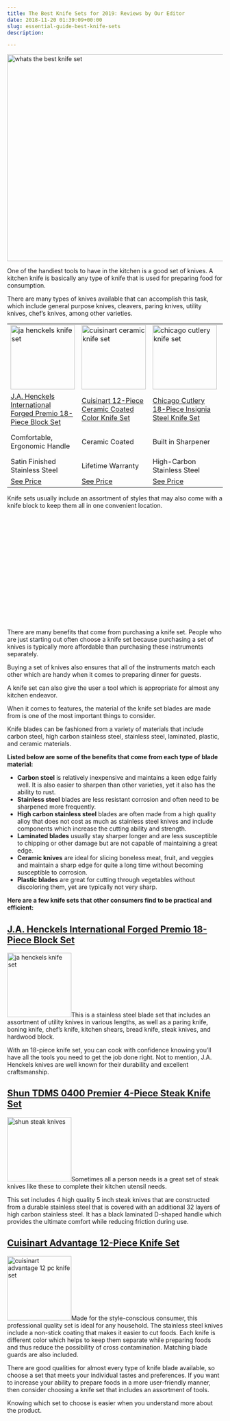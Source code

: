```yaml
---
title: The Best Knife Sets for 2019: Reviews by Our Editor
date: 2018-11-20 01:39:09+00:00
slug: essential-guide-best-knife-sets
description:

---
```


<p><img src="https://www.doorwaysmagazine.com/wp-content/uploads/best_knife_sets.jpg" alt="whats the best knife set" width="720" height="482" class="aligncenter size-full wp-image-1494" srcset="https://www.doorwaysmagazine.com/wp-content/uploads/best_knife_sets.jpg 720w, https://www.doorwaysmagazine.com/wp-content/uploads/best_knife_sets-510x341.jpg 510w, https://www.doorwaysmagazine.com/wp-content/uploads/best_knife_sets-300x201.jpg 300w" sizes="(max-width: 720px) 100vw, 720px"></p>
<p>One of the handiest tools to have in the kitchen is a good set of knives. A kitchen knife is basically any type of knife that is used for preparing food for consumption. </p>
<p>There are many types of knives available that can accomplish this task, which include general purpose knives, cleavers, paring knives, utility knives, chef’s knives, among other varieties. </p>
<table><tr><td><a class="easyazon-link" data-cart="n" data-cloak="y" data-identifier="B00375MLSY" data-locale="US" data-localize="y" data-popups="n" data-tag="neighborhoodenvy-20" href="https://www.doorwaysmagazine.com/product/B00375MLSY/US/neighborhoodenvy-20/" rel="nofollow" target="_blank"><img src="https://www.doorwaysmagazine.com/wp-content/uploads/ja_henckels_update-150x150.jpg" alt="ja henckels knife set" width="150" height="150" class="aligncenter size-thumbnail wp-image-1493" srcset="https://www.doorwaysmagazine.com/wp-content/uploads/ja_henckels_update-150x150.jpg 150w, https://www.doorwaysmagazine.com/wp-content/uploads/ja_henckels_update-400x400.jpg 400w, https://www.doorwaysmagazine.com/wp-content/uploads/ja_henckels_update-100x100.jpg 100w, https://www.doorwaysmagazine.com/wp-content/uploads/ja_henckels_update-510x510.jpg 510w, https://www.doorwaysmagazine.com/wp-content/uploads/ja_henckels_update-300x300.jpg 300w, https://www.doorwaysmagazine.com/wp-content/uploads/ja_henckels_update-768x768.jpg 768w, https://www.doorwaysmagazine.com/wp-content/uploads/ja_henckels_update-160x160.jpg 160w, https://www.doorwaysmagazine.com/wp-content/uploads/ja_henckels_update-320x320.jpg 320w, https://www.doorwaysmagazine.com/wp-content/uploads/ja_henckels_update.jpg 1000w" sizes="(max-width: 150px) 100vw, 150px"></a></td>
<td><a class="easyazon-link" data-cart="n" data-cloak="y" data-identifier="B00N9HWFLS" data-locale="US" data-localize="y" data-popups="n" data-tag="neighborhoodenvy-20" href="https://www.doorwaysmagazine.com/product/B00N9HWFLS/US/neighborhoodenvy-20/" rel="nofollow" target="_blank"><img src="https://www.doorwaysmagazine.com/wp-content/uploads/cuisinart_ceramic_update-150x150.jpg" alt="cuisinart ceramic knife set" width="150" height="150" class="aligncenter size-thumbnail wp-image-1492" srcset="https://www.doorwaysmagazine.com/wp-content/uploads/cuisinart_ceramic_update-150x150.jpg 150w, https://www.doorwaysmagazine.com/wp-content/uploads/cuisinart_ceramic_update-400x400.jpg 400w, https://www.doorwaysmagazine.com/wp-content/uploads/cuisinart_ceramic_update-100x100.jpg 100w, https://www.doorwaysmagazine.com/wp-content/uploads/cuisinart_ceramic_update-510x510.jpg 510w, https://www.doorwaysmagazine.com/wp-content/uploads/cuisinart_ceramic_update-300x300.jpg 300w, https://www.doorwaysmagazine.com/wp-content/uploads/cuisinart_ceramic_update-768x768.jpg 768w, https://www.doorwaysmagazine.com/wp-content/uploads/cuisinart_ceramic_update-160x160.jpg 160w, https://www.doorwaysmagazine.com/wp-content/uploads/cuisinart_ceramic_update-320x320.jpg 320w, https://www.doorwaysmagazine.com/wp-content/uploads/cuisinart_ceramic_update.jpg 1000w" sizes="(max-width: 150px) 100vw, 150px"></a></td>
<td><a class="easyazon-link" data-cart="n" data-cloak="y" data-identifier="B0016P3708" data-locale="US" data-localize="y" data-popups="n" data-tag="neighborhoodenvy-20" href="https://www.doorwaysmagazine.com/product/B0016P3708/US/neighborhoodenvy-20/" rel="nofollow" target="_blank"><img src="https://www.doorwaysmagazine.com/wp-content/uploads/chicago_cutlery_update-150x150.jpg" alt="chicago cutlery knife set" width="150" height="150" class="aligncenter size-thumbnail wp-image-1491" srcset="https://www.doorwaysmagazine.com/wp-content/uploads/chicago_cutlery_update-150x150.jpg 150w, https://www.doorwaysmagazine.com/wp-content/uploads/chicago_cutlery_update-400x400.jpg 400w, https://www.doorwaysmagazine.com/wp-content/uploads/chicago_cutlery_update-100x100.jpg 100w, https://www.doorwaysmagazine.com/wp-content/uploads/chicago_cutlery_update-510x510.jpg 510w, https://www.doorwaysmagazine.com/wp-content/uploads/chicago_cutlery_update-300x300.jpg 300w, https://www.doorwaysmagazine.com/wp-content/uploads/chicago_cutlery_update-768x768.jpg 768w, https://www.doorwaysmagazine.com/wp-content/uploads/chicago_cutlery_update-160x160.jpg 160w, https://www.doorwaysmagazine.com/wp-content/uploads/chicago_cutlery_update-320x320.jpg 320w, https://www.doorwaysmagazine.com/wp-content/uploads/chicago_cutlery_update.jpg 1000w" sizes="(max-width: 150px) 100vw, 150px"></a></td>
<td><a class="easyazon-link" data-cart="n" data-cloak="y" data-identifier="B000PL1A2Q" data-locale="US" data-localize="y" data-popups="n" data-tag="neighborhoodenvy-20" href="https://www.doorwaysmagazine.com/product/B000PL1A2Q/US/neighborhoodenvy-20/" rel="nofollow" target="_blank"><img src="https://www.doorwaysmagazine.com/wp-content/uploads/victorinox_straight_edge_steak-150x150.jpg" alt="victorinox straight edge steak knives" width="150" height="150" class="aligncenter size-thumbnail wp-image-1490" srcset="https://www.doorwaysmagazine.com/wp-content/uploads/victorinox_straight_edge_steak-150x150.jpg 150w, https://www.doorwaysmagazine.com/wp-content/uploads/victorinox_straight_edge_steak-400x400.jpg 400w, https://www.doorwaysmagazine.com/wp-content/uploads/victorinox_straight_edge_steak-100x100.jpg 100w, https://www.doorwaysmagazine.com/wp-content/uploads/victorinox_straight_edge_steak-510x510.jpg 510w, https://www.doorwaysmagazine.com/wp-content/uploads/victorinox_straight_edge_steak-300x300.jpg 300w, https://www.doorwaysmagazine.com/wp-content/uploads/victorinox_straight_edge_steak-768x768.jpg 768w, https://www.doorwaysmagazine.com/wp-content/uploads/victorinox_straight_edge_steak-160x160.jpg 160w, https://www.doorwaysmagazine.com/wp-content/uploads/victorinox_straight_edge_steak-320x320.jpg 320w, https://www.doorwaysmagazine.com/wp-content/uploads/victorinox_straight_edge_steak.jpg 1000w" sizes="(max-width: 150px) 100vw, 150px"></a></td>
</tr><tr><td><a class="easyazon-link" data-cart="n" data-cloak="y" data-identifier="B00375MLSY" data-locale="US" data-localize="y" data-popups="n" data-tag="neighborhoodenvy-20" href="https://www.doorwaysmagazine.com/product/B00375MLSY/US/neighborhoodenvy-20/" rel="nofollow" target="_blank">J.A. Henckels International Forged Premio 18-Piece Block Set</a></td>
<td><a class="easyazon-link" data-cart="n" data-cloak="y" data-identifier="B00N9HWFLS" data-locale="US" data-localize="y" data-popups="n" data-tag="neighborhoodenvy-20" href="https://www.doorwaysmagazine.com/product/B00N9HWFLS/US/neighborhoodenvy-20/" rel="nofollow" target="_blank">Cuisinart 12-Piece Ceramic Coated Color Knife Set</a></td>
<td><a class="easyazon-link" data-cart="n" data-cloak="y" data-identifier="B0016P3708" data-locale="US" data-localize="y" data-popups="n" data-tag="neighborhoodenvy-20" href="https://www.doorwaysmagazine.com/product/B0016P3708/US/neighborhoodenvy-20/" rel="nofollow" target="_blank">Chicago Cutlery 18-Piece Insignia Steel Knife Set</a></td>
<td><a class="easyazon-link" data-cart="n" data-cloak="y" data-identifier="B000PL1A2Q" data-locale="US" data-localize="y" data-popups="n" data-tag="neighborhoodenvy-20" href="https://www.doorwaysmagazine.com/product/B000PL1A2Q/US/neighborhoodenvy-20/" rel="nofollow" target="_blank">Victorinox 4-3/4-Inch Straight-Edge Pointed-Tip Steak Knife</a></td>
</tr><tr><td>Comfortable, Ergonomic Handle</td>
<td>Ceramic Coated</td>
<td>Built in Sharpener</td>
<td>Ice Tempered for Sustained Sharpness</td>
</tr><tr><td>Satin Finished Stainless Steel</td>
<td>Lifetime Warranty</td>
<td>High-Carbon Stainless Steel</td>
<td>Classic Rosewood Handles</td>
</tr><tr><td><a class="easyazon-link" data-cart="n" data-cloak="y" data-identifier="B00375MLSY" data-locale="US" data-localize="y" data-popups="n" data-tag="neighborhoodenvy-20" href="https://www.doorwaysmagazine.com/product/B00375MLSY/US/neighborhoodenvy-20/" rel="nofollow" target="_blank">See Price</a></td>
<td><a class="easyazon-link" data-cart="n" data-cloak="y" data-identifier="B00N9HWFLS" data-locale="US" data-localize="y" data-popups="n" data-tag="neighborhoodenvy-20" href="https://www.doorwaysmagazine.com/product/B00N9HWFLS/US/neighborhoodenvy-20/" rel="nofollow" target="_blank">See Price</a></td>
<td><a class="easyazon-link" data-cart="n" data-cloak="y" data-identifier="B0016P3708" data-locale="US" data-localize="y" data-popups="n" data-tag="neighborhoodenvy-20" href="https://www.doorwaysmagazine.com/product/B0016P3708/US/neighborhoodenvy-20/" rel="nofollow" target="_blank">See Price</a></td>
<td><a class="easyazon-link" data-cart="n" data-cloak="y" data-identifier="B000PL1A2Q" data-locale="US" data-localize="y" data-popups="n" data-tag="neighborhoodenvy-20" href="https://www.doorwaysmagazine.com/product/B000PL1A2Q/US/neighborhoodenvy-20/" rel="nofollow" target="_blank">See Price</a></td>
</tr></table><p>Knife sets usually include an assortment of styles that may also come with a knife block to keep them all in one convenient location. </p><div class="doorw-middle-content" style="float: left; " id="doorw-653432956"><div class="advads-edit-bar advads-edit-appear">
<a href="https://www.doorwaysmagazine.com/wp-admin/post.php?post=5855&amp;action=edit" class="advads-edit-button" title="300x250 Middle Content"><span class="dashicons dashicons-edit"></span></a>
</div><script async src="//pagead2.googlesyndication.com/pagead/js/adsbygoogle.js"></script><ins class="adsbygoogle" style="display:inline-block;width:300px;height:250px;" data-ad-client="ca-pub-8708113587991923" data-ad-slot="4498597582"></ins>
<script> 
(adsbygoogle = window.adsbygoogle || []).push({}); 
</script></div><br style="clear: both; display: block; float: none;">
<p>There are many benefits that come from purchasing a knife set. People who are just starting out often choose a knife set because purchasing a set of knives is typically more affordable than purchasing these instruments separately. </p>
<p>Buying a set of knives also ensures that all of the instruments match each other which are handy when it comes to preparing dinner for guests.</p>
<p>A knife set can also give the user a tool which is appropriate for almost any kitchen endeavor.</p>
<p>When it comes to features, the material of the knife set blades are made from is one of the most important things to consider. </p>
<p>Knife blades can be fashioned from a variety of materials that include carbon steel, high carbon stainless steel, stainless steel, laminated, plastic, and ceramic materials. </p>
<p><strong>Listed below are some of the benefits that come from each type of blade material:</strong></p>
<ul><li><strong>Carbon steel</strong> is relatively inexpensive and maintains a keen edge fairly well. It is also easier to sharpen than other varieties, yet it also has the ability to rust. </li>
<li><strong>Stainless steel</strong> blades are less resistant corrosion and often need to be sharpened more frequently.</li>
<li><strong>High carbon stainless steel</strong> blades are often made from a high quality alloy that does not cost as much as stainless steel knives and include components which increase the cutting ability and strength.</li>
<li><strong>Laminated blades</strong> usually stay sharper longer and are less susceptible to chipping or other damage but are not capable of maintaining a great edge.</li>
<li><strong>Ceramic knives</strong> are ideal for slicing boneless meat, fruit, and veggies and maintain a sharp edge for quite a long time without becoming susceptible to corrosion.</li>
<li><strong>Plastic blades</strong> are great for cutting through vegetables without discoloring them, yet are typically not very sharp.</li>
</ul><p><strong>Here are a few knife sets that other consumers find to be practical and efficient:</strong></p>
<h2><a class="easyazon-link" data-cart="n" data-cloak="y" data-identifier="B00375MLSY" data-locale="US" data-localize="y" data-popups="n" data-tag="neighborhoodenvy-20" href="https://www.doorwaysmagazine.com/product/B00375MLSY/US/neighborhoodenvy-20/" rel="nofollow" target="_blank">J.A. Henckels International Forged Premio 18-Piece Block Set</a></h2>
<p><img src="https://www.doorwaysmagazine.com/wp-content/uploads/ja_henckels_update-150x150.jpg" alt="ja henckels knife set" width="150" height="150" class="alignleft size-thumbnail wp-image-1493" srcset="https://www.doorwaysmagazine.com/wp-content/uploads/ja_henckels_update-150x150.jpg 150w, https://www.doorwaysmagazine.com/wp-content/uploads/ja_henckels_update-400x400.jpg 400w, https://www.doorwaysmagazine.com/wp-content/uploads/ja_henckels_update-100x100.jpg 100w, https://www.doorwaysmagazine.com/wp-content/uploads/ja_henckels_update-510x510.jpg 510w, https://www.doorwaysmagazine.com/wp-content/uploads/ja_henckels_update-300x300.jpg 300w, https://www.doorwaysmagazine.com/wp-content/uploads/ja_henckels_update-768x768.jpg 768w, https://www.doorwaysmagazine.com/wp-content/uploads/ja_henckels_update-160x160.jpg 160w, https://www.doorwaysmagazine.com/wp-content/uploads/ja_henckels_update-320x320.jpg 320w, https://www.doorwaysmagazine.com/wp-content/uploads/ja_henckels_update.jpg 1000w" sizes="(max-width: 150px) 100vw, 150px">This is a stainless steel blade set that includes an assortment of utility knives in various lengths, as well as a paring knife, boning knife, chef’s knife, kitchen shears, bread knife, steak knives, and hardwood block. </p>
<p>With an 18-piece knife set, you can cook with confidence knowing you’ll have all the tools you need to get the job done right. Not to mention, J.A. Henckels knives are well known for their durability and excellent craftsmanship. </p>
<h2><a class="easyazon-link" data-cart="n" data-cloak="y" data-identifier="B004M3XAPS" data-locale="US" data-localize="y" data-popups="n" data-tag="neighborhoodenvy-20" href="https://www.doorwaysmagazine.com/product/B004M3XAPS/US/neighborhoodenvy-20/" rel="nofollow" target="_blank">Shun TDMS 0400 Premier 4-Piece Steak Knife Set</a></h2>
<p><img src="https://www.doorwaysmagazine.com/wp-content/uploads/shun_steak_knives-150x150.jpg" alt="shun steak knives" width="150" height="150" class="alignleft size-thumbnail wp-image-1488" srcset="https://www.doorwaysmagazine.com/wp-content/uploads/shun_steak_knives-150x150.jpg 150w, https://www.doorwaysmagazine.com/wp-content/uploads/shun_steak_knives-400x400.jpg 400w, https://www.doorwaysmagazine.com/wp-content/uploads/shun_steak_knives-100x100.jpg 100w, https://www.doorwaysmagazine.com/wp-content/uploads/shun_steak_knives-510x510.jpg 510w, https://www.doorwaysmagazine.com/wp-content/uploads/shun_steak_knives-300x300.jpg 300w, https://www.doorwaysmagazine.com/wp-content/uploads/shun_steak_knives-768x768.jpg 768w, https://www.doorwaysmagazine.com/wp-content/uploads/shun_steak_knives-160x160.jpg 160w, https://www.doorwaysmagazine.com/wp-content/uploads/shun_steak_knives-320x320.jpg 320w, https://www.doorwaysmagazine.com/wp-content/uploads/shun_steak_knives.jpg 1000w" sizes="(max-width: 150px) 100vw, 150px">Sometimes all a person needs is a great set of steak knives like these to complete their kitchen utensil needs. </p>
<p>This set includes 4 high quality 5 inch steak knives that are constructed from a durable stainless steel that is covered with an additional 32 layers of high carbon stainless steel. It has a black laminated D-shaped handle which provides the ultimate comfort while reducing friction during use.</p>
<h2><a class="easyazon-link" data-cart="n" data-cloak="y" data-identifier="B00FLQ4EE6" data-locale="US" data-localize="y" data-popups="n" data-tag="neighborhoodenvy-20" href="https://www.doorwaysmagazine.com/product/B00FLQ4EE6/US/neighborhoodenvy-20/" rel="nofollow" target="_blank">Cuisinart Advantage 12-Piece Knife Set</a></h2>
<p><img src="https://www.doorwaysmagazine.com/wp-content/uploads/cuisinart_advantage_12_pc-150x150.jpg" alt="cuisinart advantage 12 pc knife set" width="150" height="150" class="alignleft size-thumbnail wp-image-1489" srcset="https://www.doorwaysmagazine.com/wp-content/uploads/cuisinart_advantage_12_pc-150x150.jpg 150w, https://www.doorwaysmagazine.com/wp-content/uploads/cuisinart_advantage_12_pc-400x400.jpg 400w, https://www.doorwaysmagazine.com/wp-content/uploads/cuisinart_advantage_12_pc-100x100.jpg 100w, https://www.doorwaysmagazine.com/wp-content/uploads/cuisinart_advantage_12_pc-510x510.jpg 510w, https://www.doorwaysmagazine.com/wp-content/uploads/cuisinart_advantage_12_pc-300x300.jpg 300w, https://www.doorwaysmagazine.com/wp-content/uploads/cuisinart_advantage_12_pc-768x768.jpg 768w, https://www.doorwaysmagazine.com/wp-content/uploads/cuisinart_advantage_12_pc-160x160.jpg 160w, https://www.doorwaysmagazine.com/wp-content/uploads/cuisinart_advantage_12_pc-320x320.jpg 320w, https://www.doorwaysmagazine.com/wp-content/uploads/cuisinart_advantage_12_pc.jpg 1000w" sizes="(max-width: 150px) 100vw, 150px">Made for the style-conscious consumer, this professional quality set is ideal for any household. The stainless steel knives include a non-stick coating that makes it easier to cut foods. Each knife is different color which helps to keep them separate while preparing foods and thus reduce the possibility of cross contamination. Matching blade guards are also included. </p>
<p>There are good qualities for almost every type of knife blade available, so choose a set that meets your individual tastes and preferences. If you want to increase your ability to prepare foods in a more user-friendly manner, then consider choosing a knife set that includes an assortment of tools. </p>
<p>Knowing which set to choose is easier when you understand more about the product.</p>

